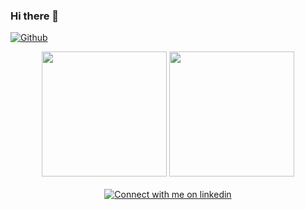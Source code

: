 ### Hi there 👋

[![Github](https://img.shields.io/github/followers/johnnybigoo?label=Follow&style=social)](https://github.com/johnnybigoo)

<div align="center"> 
  <a>
    <img height=200 src="https://github-readme-stats.vercel.app/api/top-langs/?username=johnnybigoo&layout=compact&langs_count=10&card_width=450&theme=nord">
  </a>
  <a>
    <img height=200 src="https://github-readme-stats.vercel.app/api?username=johnnybigoo&show_icons=true&count_private=true&show_icons=true&line_height=28&include_all_commits=true&card_width=450&theme=nord">
  </a>
</div>

<br/>

<div align="center">
  <a href="https://www.linkedin.com/in/jonestavares#gh-light-mode-only">
  <img src="https://img.shields.io/badge/LinkedIn-3572A5?style=for-the-badge&logo=linkedin&logoColor=white#gh-light-mode-only" alt="Connect with me on linkedin" >
  </a>
</div>  
 
<!--


<center>
  <table>
    <tr>
      <td>
        <img align="center" height="195" src="https://github-readme-stats.vercel.app/api/top-langs/?username=johnnybigoo&layout=compact&theme=nord&langs_count=10">
      </td>
      <td>
        <img align="center" src="https://github-readme-stats.vercel.app/api?username=johnnybigoo&count_private=true&show_icons=true&theme=nord">
      </td>
    </tr>
  </table>
</center>


<p align="center">
  <a href="https://linkedin.com/in/jonestavares" target="_blank">
    <img align="center" width="100" alt="LinkedIn" src="https://img.shields.io/badge/linkedin-%230077B5.svg?&style=for-the-badge&logo=linkedin&logoColor=white" />
  </a>
 </p>


<center>
  <table>
    <tr>
      <td>
        <img align="center" src="https://github-readme-stats.vercel.app/api?username=johnnybigoo&count_private=true&show_icons=true&theme=default" />
      </td>
      <td><img align="center" height="190" src="https://github-readmestats.anuraghazra1.vercel.app/api/toplangs/username=johnnybigoo&layout=compact&theme=default" /></td>
   </tr>   
  </table>
</center>

<p align="center">
  <a href="https://linkedin.com/in/jonestavares" target="_blank">
    <img align="center" width="100" alt="LinkedIn" src="https://img.shields.io/badge/linkedin-%230077B5.svg?&style=for-the-badge&logo=linkedin&logoColor=white" />
  </a>
 </p>

<img align="center" src="https://cdn.jsdelivr.net/npm/simple-icons@3.0.1/icons/linkedin.svg" alt="otavioperkles" height="35" width="35" />

-->
  
<!-- Light Mode -->
<!--
<div align="center"> 
<a href="https://github.com/anuraghazra/github-readme-stats#gh-light-mode-only">
<img height=200 src="https://github-readme-stats-git-master-rstaa-rickstaa.vercel.app/api/top-langs/?username=rickstaa&layout=compact&langs_count=10&hide_border=1&role=OWNER,COLLABORATOR#gh-light-mode-only" alt="Rick Staa's Language stats" />
</a>
<a href="https://github.com/anuraghazra/github-readme-stats#gh-light-mode-only">
<img height=200 src="https://github-readme-stats-git-master-rstaa-rickstaa.vercel.app/api?username=rickstaa&show_icons=true&count_private=true&line_height=28&hide_border=1&include_all_commits=true&card_width=450&role=OWNER,COLLABORATOR&exclude_repo=github-readme-stats#gh-light-mode-only" alt="Rick Staa's Github stats" />
</a>
</div>

<a href="https://www.linkedin.com/in/rickstaa#gh-light-mode-only">
<img src="https://img.shields.io/badge/LinkedIn-3572A5?style=for-the-badge&logo=linkedin&logoColor=white#gh-light-mode-only" alt="Connect with me on linkedin" >
</a>
-->
  

<!--
**johnnybigoo/johnnybigoo** is a ✨ _special_ ✨ repository because its `README.md` (this file) appears on your GitHub profile.

Here are some ideas to get you started:

- 🔭 I’m currently working on ...
- 🌱 I’m currently learning ...
- 👯 I’m looking to collaborate on ...
- 🤔 I’m looking for help with ...
- 💬 Ask me about ...
- 📫 How to reach me: ...
- 😄 Pronouns: ...
- ⚡ Fun fact: ...

[![My GitHub Language Stats](https://github-readme-stats.vercel.app/api/top-langs/?username=johnnybigoo&langs_count=5&theme=default_repocard)]()

[![My GitHub Stats](https://github-readme-stats.vercel.app/api/?username=johnnybigoo&count_private=true&theme=default_repocard&showicons=true)]()
-->

